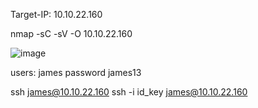 Target-IP: 10.10.22.160

nmap -sC -sV -O 10.10.22.160


![image](https://github.com/testcomputer/thm-modules/assets/104815254/de385c7b-bbf4-43f6-bfe6-af4cf157c742)


users: james
password james13

ssh james@10.10.22.160
ssh -i id_key james@10.10.22.160

